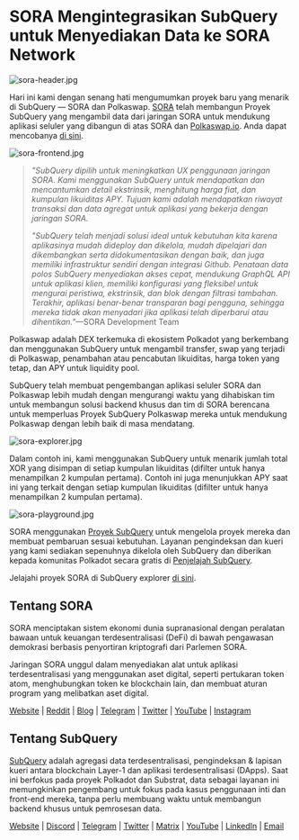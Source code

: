 # SORA Mengintegrasikan SubQuery untuk Menyediakan Data ke SORA Network

![sora-header.jpg](https://miro.medium.com/max/1400/1*fPPW0DsynIt9QpvK4ZrsUA.jpeg)

Hari ini kami dengan senang hati mengumumkan proyek baru yang menarik di SubQuery — SORA dan Polkaswap. [SORA](https://sora.org/) telah membangun Proyek SubQuery yang mengambil data dari jaringan SORA untuk mendukung aplikasi seluler yang dibangun di atas SORA dan [Polkaswap.io](http://polkaswap.io/). Anda dapat mencobanya [di sini](https://explorer.subquery.network/subquery/sora-xor/sora).

![sora-frontend.jpg](https://miro.medium.com/max/1400/1*pq0U6wsutlf8rjXqq7i2BQ.jpeg)

> _"SubQuery dipilih untuk meningkatkan UX penggunaan jaringan SORA. Kami menggunakan SubQuery untuk mendapatkan dan mencantumkan detail ekstrinsik, menghitung harga fiat, dan kumpulan likuiditas APY. Tujuan kami adalah mendapatkan riwayat transaksi dan data agregat untuk aplikasi yang bekerja dengan jaringan SORA._
> 
> _"SubQuery telah menjadi solusi ideal untuk kebutuhan kita karena aplikasinya mudah dideploy dan dikelola, mudah dipelajari dan dikembangkan serta didokumentasikan dengan baik, dan juga memiliki infrastruktur sendiri dengan integrasi Github. Penataan data polos SubQuery menyediakan akses cepat, mendukung GraphQL API untuk aplikasi klien, memiliki konfigurasi yang fleksibel untuk mengurai peristiwa, ekstrinsik, dan blok dengan filtrasi tambahan. Terakhir, aplikasi benar-benar transparan bagi pengguna, sehingga mereka tidak akan menyadari jika aplikasi telah diperbarui atau dihentikan."_—SORA Development Team

Polkaswap adalah DEX terkemuka di ekosistem Polkadot yang berkembang dan menggunakan SubQuery untuk mengambil transfer, swap yang terjadi di Polkaswap, penambahan atau pencabutan likuiditas, harga token yang tetap, dan APY untuk liquidity pool.

SubQuery telah membuat pengembangan aplikasi seluler SORA dan Polkaswap lebih mudah dengan mengurangi waktu yang dihabiskan tim untuk membangun solusi backend khusus dan tim di SORA berencana untuk memperluas Proyek SubQuery Polkaswap mereka untuk mendukung Polkaswap dengan lebih baik di masa mendatang.

![sora-explorer.jpg](https://miro.medium.com/max/1400/1*vjdjmmffvJ7zfOQyxo0ZAA.jpeg)

Dalam contoh ini, kami menggunakan SubQuery untuk menarik jumlah total XOR yang disimpan di setiap kumpulan likuiditas (difilter untuk hanya menampilkan 2 kumpulan pertama). Contoh ini juga menunjukkan APY saat ini yang terkait dengan setiap kumpulan likuiditas (difilter untuk hanya menampilkan 2 kumpulan pertama).

![sora-playground.jpg](https://miro.medium.com/max/1400/1*oTh-ajGfG1oEhYdvqo12tQ.jpeg)

SORA menggunakan [Proyek SubQuery](https://project.subquery.network/) untuk mengelola proyek mereka dan membuat pembaruan sesuai kebutuhan. Layanan pengindeksan dan kueri yang kami sediakan sepenuhnya dikelola oleh SubQuery dan diberikan kepada komunitas Polkadot secara gratis di [Penjelajah SubQuery](https://explorer.subquery.network/).

Jelajahi proyek SORA di SubQuery explorer [di sini](https://explorer.subquery.network/subquery/sora-xor/sora).

## Tentang SORA

SORA menciptakan sistem ekonomi dunia supranasional dengan peralatan bawaan untuk keuangan terdesentralisasi (DeFi) di bawah pengawasan demokrasi berbasis penyortiran kriptografi dari Parlemen SORA.

Jaringan SORA unggul dalam menyediakan alat untuk aplikasi terdesentralisasi yang menggunakan aset digital, seperti pertukaran token atom, menghubungkan token ke blockchain lain, dan membuat aturan program yang melibatkan aset digital.

[Website](https://sora.org/) | [Reddit](https://www.reddit.com/r/SORA/) | [Blog](https://sora.org/blog) | [Telegram](https://t.me/sora_xor) | [Twitter](https://twitter.com/sora_xor) | [YouTube](https://youtube.com/sora_xor) | [Instagram](https://instagram.com/sora_xor)

## Tentang SubQuery

[SubQuery](https://subquery.network/) adalah agregasi data terdesentralisasi, pengindeksan & lapisan kueri antara blockchain Layer-1 dan aplikasi terdesentralisasi (DApps). Saat ini berfokus pada proyek Polkadot dan Substrat, data sebagai layanan ini memungkinkan pengembang untuk fokus pada kasus penggunaan inti dan front-end mereka, tanpa perlu membuang waktu untuk membangun backend khusus untuk pemrosesan data.

[Website](https://subquery.network/) | [Discord](https://discord.com/invite/78zg8aBSMG) | [Telegram](https://t.me/subquerynetwork) | [Twitter](https://twitter.com/subquerynetwork) | [Matrix](https://matrix.to/#/#subquery:matrix.org) | [YouTube](https://www.youtube.com/channel/UCi1a6NUUjegcLHDFLr7CqLw) | [LinkedIn](https://www.linkedin.com/company/subquery) | [Email](mailto:hello@subquery.network)
